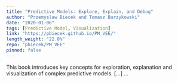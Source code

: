 ```yaml
---
title: "Predictive Models: Explore, Explain, and Debug"
author: "Przemyslaw Biecek and Tomasz Burzykowski"
date: "2020-01-06"
tags: [Predictive Model, Visualization]
link: "https://pbiecek.github.io/PM_VEE/"
length_weight: "22.8%"
repo: "pbiecek/PM_VEE"
pinned: false
---
```


This book introduces key concepts for exploration, explanation and visualization of complex predictive models. [...]  ...
